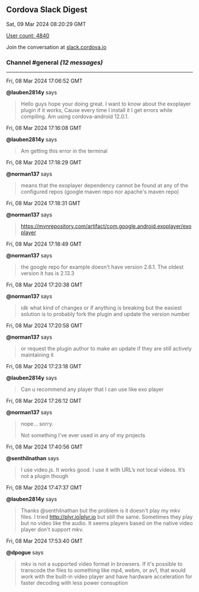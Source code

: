 ## Cordova Slack Digest
Sat, 09 Mar 2024 08:20:29 GMT

[User count: 4840](https://cordova.slack.com/)


Join the conversation at [slack.cordova.io](http://slack.cordova.io/)

### __Channel #general__ _(12 messages)_
---

Fri, 08 Mar 2024 17:06:52 GMT

__@lauben2814y__ says 
> Hello guys hope your doing great. I want to know about the exoplayer plugin if it works, Cause every time I install it I get errors while compiling. Am using cordova-android 12.0.1.
> 

Fri, 08 Mar 2024 17:16:08 GMT

__@lauben2814y__ says 
> Am getting this error in the terminal
> 

Fri, 08 Mar 2024 17:18:29 GMT

__@norman137__ says 
> means that the exoplayer dependency cannot be found at any of the configured repos (google maven repo nor apache's maven repo)
> 

Fri, 08 Mar 2024 17:18:31 GMT

__@norman137__ says 
> <https://mvnrepository.com/artifact/com.google.android.exoplayer/exoplayer>
> 

Fri, 08 Mar 2024 17:18:49 GMT

__@norman137__ says 
> the google repo for example doesn't have version 2.6.1. The oldest version it has is 2.13.3
> 

Fri, 08 Mar 2024 17:20:38 GMT

__@norman137__ says 
> idk what kind of changes or if anything is breaking but the easiest solution is to probably fork the plugin and update the version number
> 

Fri, 08 Mar 2024 17:20:58 GMT

__@norman137__ says 
> or request the plugin author to make an update if they are still actively maintaining it
> 

Fri, 08 Mar 2024 17:23:18 GMT

__@lauben2814y__ says 
> Can u recommend any player that I can use like exo player
> 

Fri, 08 Mar 2024 17:26:12 GMT

__@norman137__ says 
> nope... sorry.
> 
> Not something I've ever used in any of my projects
> 

Fri, 08 Mar 2024 17:40:56 GMT

__@senthilnathan__ says 
> I use video.js. It works good. I use it with URL’s not local videos. It’s not a plugin though 
> 

Fri, 08 Mar 2024 17:47:37 GMT

__@lauben2814y__ says 
> Thanks @senthilnathan but the problem is it doesn't play my mkv files. I tried <http://plyr.io|plyr.io> but still the same. Sometimes they play but no video like the audio. It seems players based on the native video player don't support mkv.
> 

Fri, 08 Mar 2024 17:53:40 GMT

__@dpogue__ says 
> mkv is not a supported video format in browsers. If it's possible to transcode the files to something like mp4, webm, or av1, that would work with the built-in video player and have hardware acceleration for faster decoding with less power consuption
> 
